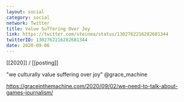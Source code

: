 ```yaml
---
layout: social
category: social
network: Twitter
title: Value Suffering Over Joy
link: https://twitter.com/steinea/status/1302762216282681344
twitterID: 1302762216282681344
date: 2020-09-06
---
```


[[2020]] / [[posting]]

"we culturally value suffering over joy" @grace_machine

<https://graceinthemachine.com/2020/09/02/we-need-to-talk-about-games-journalism/>

